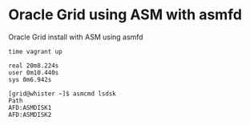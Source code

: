 # Oracle Grid using ASM with asmfd
Oracle Grid install with ASM using asmfd

```
time vagrant up

real 20m8.224s
user 0m10.440s
sys 0m6.942s
```

```
[grid@whister ~]$ asmcmd lsdsk
Path
AFD:ASMDISK1
AFD:ASMDISK2
```
